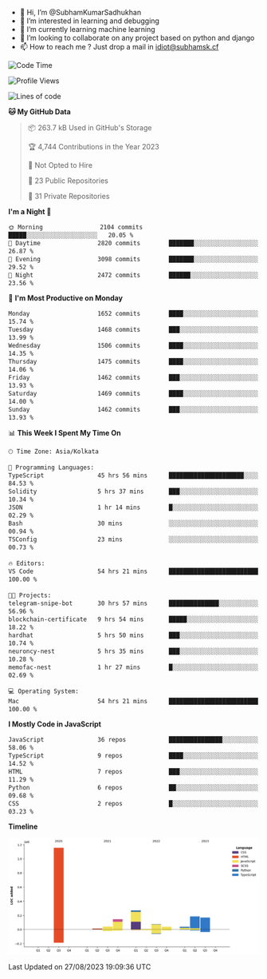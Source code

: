 - 👋 Hi, I’m @SubhamKumarSadhukhan
- 👀 I’m interested in learning and debugging
- 🌱 I’m currently learning machine learning
- 💞️ I’m looking to collaborate on any project based on python and django
- 📫 How to reach me ?
      Just drop a mail in idiot@subhamsk.cf

<!---
SubhamKumarSadhukhan/SubhamKumarSadhukhan is a ✨ special ✨ repository because its `README.md` (this file) appears on your GitHub profile.
You can click the Preview link to take a look at your changes.
--->


<!--START_SECTION:waka-->
![Code Time](http://img.shields.io/badge/Code%20Time-1%2C528%20hrs%2046%20mins-blue)

![Profile Views](http://img.shields.io/badge/Profile%20Views-14-blue)

![Lines of code](https://img.shields.io/badge/From%20Hello%20World%20I%27ve%20Written-2.1%20million%20lines%20of%20code-blue)

**🐱 My GitHub Data** 

> 📦 263.7 kB Used in GitHub's Storage 
 > 
> 🏆 4,744 Contributions in the Year 2023
 > 
> 🚫 Not Opted to Hire
 > 
> 📜 23 Public Repositories 
 > 
> 🔑 31 Private Repositories 
 > 
**I'm a Night 🦉** 

```text
🌞 Morning                2104 commits        █████░░░░░░░░░░░░░░░░░░░░   20.05 % 
🌆 Daytime                2820 commits        ███████░░░░░░░░░░░░░░░░░░   26.87 % 
🌃 Evening                3098 commits        ███████░░░░░░░░░░░░░░░░░░   29.52 % 
🌙 Night                  2472 commits        ██████░░░░░░░░░░░░░░░░░░░   23.56 % 
```
📅 **I'm Most Productive on Monday** 

```text
Monday                   1652 commits        ████░░░░░░░░░░░░░░░░░░░░░   15.74 % 
Tuesday                  1468 commits        ███░░░░░░░░░░░░░░░░░░░░░░   13.99 % 
Wednesday                1506 commits        ████░░░░░░░░░░░░░░░░░░░░░   14.35 % 
Thursday                 1475 commits        ████░░░░░░░░░░░░░░░░░░░░░   14.06 % 
Friday                   1462 commits        ███░░░░░░░░░░░░░░░░░░░░░░   13.93 % 
Saturday                 1469 commits        ████░░░░░░░░░░░░░░░░░░░░░   14.00 % 
Sunday                   1462 commits        ███░░░░░░░░░░░░░░░░░░░░░░   13.93 % 
```


📊 **This Week I Spent My Time On** 

```text
🕑︎ Time Zone: Asia/Kolkata

💬 Programming Languages: 
TypeScript               45 hrs 56 mins      █████████████████████░░░░   84.53 % 
Solidity                 5 hrs 37 mins       ███░░░░░░░░░░░░░░░░░░░░░░   10.34 % 
JSON                     1 hr 14 mins        █░░░░░░░░░░░░░░░░░░░░░░░░   02.29 % 
Bash                     30 mins             ░░░░░░░░░░░░░░░░░░░░░░░░░   00.94 % 
TSConfig                 23 mins             ░░░░░░░░░░░░░░░░░░░░░░░░░   00.73 % 

🔥 Editors: 
VS Code                  54 hrs 21 mins      █████████████████████████   100.00 % 

🐱‍💻 Projects: 
telegram-snipe-bot       30 hrs 57 mins      ██████████████░░░░░░░░░░░   56.96 % 
blockchain-certificate   9 hrs 54 mins       █████░░░░░░░░░░░░░░░░░░░░   18.22 % 
hardhat                  5 hrs 50 mins       ███░░░░░░░░░░░░░░░░░░░░░░   10.74 % 
neuroncy-nest            5 hrs 35 mins       ███░░░░░░░░░░░░░░░░░░░░░░   10.28 % 
memofac-nest             1 hr 27 mins        █░░░░░░░░░░░░░░░░░░░░░░░░   02.69 % 

💻 Operating System: 
Mac                      54 hrs 21 mins      █████████████████████████   100.00 % 
```

**I Mostly Code in JavaScript** 

```text
JavaScript               36 repos            ███████████████░░░░░░░░░░   58.06 % 
TypeScript               9 repos             ████░░░░░░░░░░░░░░░░░░░░░   14.52 % 
HTML                     7 repos             ███░░░░░░░░░░░░░░░░░░░░░░   11.29 % 
Python                   6 repos             ██░░░░░░░░░░░░░░░░░░░░░░░   09.68 % 
CSS                      2 repos             █░░░░░░░░░░░░░░░░░░░░░░░░   03.23 % 
```



**Timeline**

![Lines of Code chart](https://raw.githubusercontent.com/SubhamKumarSadhukhan/SubhamKumarSadhukhan/main/assets/bar_graph.png)


 Last Updated on 27/08/2023 19:09:36 UTC
<!--END_SECTION:waka-->
